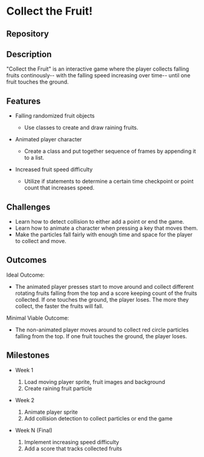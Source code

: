 # Collect the Fruit!

## Repository


## Description
"Collect the Fruit" is an interactive game where the player collects falling fruits continously-- with the falling speed increasing over time-- until one fruit touches the ground.

## Features
- Falling randomized fruit objects
	- Use classes to create and draw raining fruits.

- Animated player character
	- Create a class and put together sequence of frames by appending it to a list.

- Increased fruit speed difficulty
	- Utilize if statements to determine a certain time checkpoint or point count that increases speed.


## Challenges
- Learn how to detect collision to either add a point or end the game.
- Learn how to animate a character when pressing a key that moves them.
- Make the particles fall fairly with enough time and space for the player to collect and move.

## Outcomes
Ideal Outcome:
- The animated player presses start to move around and collect different rotating fruits falling from the top and a score keeping count of the fruits collected. If one touches the ground, the player loses. The more they collect, the faster the fruits will fall.

Minimal Viable Outcome:
- The non-animated player moves around to collect red circle particles falling from the top. If one fruit touches the ground, the player loses.

## Milestones

- Week 1
  1. Load moving player sprite, fruit images and background
  2. Create raining fruit particle

- Week 2
  1. Animate player sprite
  3. Add collision detection to collect particles or end the game

- Week N (Final)
  1. Implement increasing speed difficulty
  2. Add a score that tracks collected fruits
